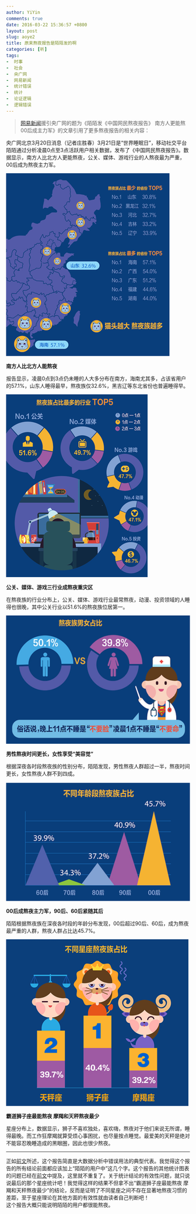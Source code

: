 ```yaml
---
author: YiYin
comments: true
date: 2016-03-22 15:36:57 +0800
layout: post
slug: aoye2
title: 原来熬夜报告是陌陌发的啊
categories: [听]
tags:
-  时事
-  社会
-  央广网
-  网易新闻
-  统计错误
-  统计
-  论证逻辑
-  逻辑错误
---
```

<div class="quote"> <blockquote>
    	<a href="http://news.163.com/16/0320/11/BIJLJQ6000014JB5.html">网易新闻</a>援引央广网的题为《陌陌发《中国网民熬夜报告》 南方人更能熬00后成主力军》的文章引用了更多熬夜报告的相关内容：
    </blockquote>
</div>

<p>
    央广网北京3月20日消息（记者庄胜春）3月21日是“世界睡眠日”，移动社交平台陌陌通过分析凌晨0点至3点活跃用户相关数据，发布了《中国网民熬夜报告》。数据显示，南方人比北方人更能熬夜，公关、媒体、游戏行业的人熬夜最为严重，00后成为熬夜主力军。</p>

![](/public/images/aoye/1.png)

<p><strong>南方人比北方人能熬夜</strong></p>
<p>报告显示，凌晨0点到3点仍未睡的人大多分布在南方，海南尤其多，占该省用户的57.1%，山东人睡得最早，熬夜族仅32.6%，黑吉辽等东北省份也普遍睡得早。</p>

![](/public/images/aoye/2.png)

<p><strong>公关、媒体、游戏三行业成熬夜重灾区</strong></p>
<p>在熬夜族的行业分布上，公关、媒体、游戏行业最常熬夜，动漫、投资领域的人睡得也很晚，其中公关行业以51.6%的熬夜族位居第一。</p>

![](/public/images/aoye/3.png)

<p><strong>男性熬夜时间更长，女性享受“美容觉”</strong></p>
<p>根据深夜各时段熬夜族的性别分布，陌陌发现，男性熬夜人群超过一半，熬夜时间更长，女性熬夜人群不到四成。</p>

![](/public/images/aoye/4.png)

<p><strong>00后成熬夜主力军，90后、60后紧随其后</strong></p>
<p>陌陌根据熬夜族在深夜各时段的年龄分布发现，00后超过90后、60后，成为熬夜最严重的人群，熬夜人群占比达45.7%。</p>

![](/public/images/aoye/5.png)

<p><strong>霸道狮子座最能熬夜 摩羯和天秤熬夜最少</strong></p>
<p>星座分布上，数据显示，狮子不喜欢独处，喜欢嗨，熬夜对于他们来说无所谓，睡得最晚。而工作狂摩羯就算受烦心事困扰，也尽量按点睡觉。最爱美的天秤是绝对不能容忍晚睡造成的黑眼圈，因此也很少熬夜。</p>

<hr/>
<div class="commentsonquote">
<div class="yizi">正如<a href="{% post_url  2016-03-22-aoye %}">前文</a>所述，这个报告简直是大数据分析中错误用法的典型代表。我觉得这个报告的所有结论前面都应该加上“陌陌的用户中”这几个字。这个报告的其他统计图表的问题已经在<a href="{% post_url  2016-03-22-aoye %}">前文</a>中提及，这里就不重复了。关于统计结论的有效性问题，就只说说最后的那个星座统计吧！我觉得这样的结果不但拿不出“霸道狮子座最能熬夜 摩羯和天秤熬夜最少”的结论，反而是证明了不同星座之间不存在显著地熬夜习惯的差距，至于星座理论在其他方面的有效性就由读者自己判断吧！</div>
<div class="yiyin">这个报告大概只能说明陌陌的用户都很能熬夜。</div>
</div>
<br/>

